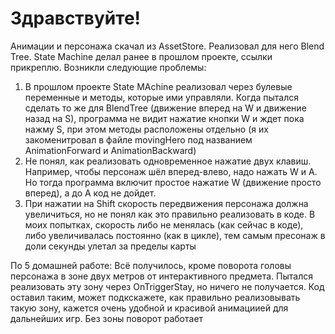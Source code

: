# Здравствуйте!
Анимации и персонажа скачал из AssetStore.
Реализовал для него Blend Tree. State Machine делал ранее в прошлом проекте, ссылки прикреплю.
Возникли следующие проблемы:
1) В прошлом проекте State MAchine реализовал через булевые переменные и методы, которые ими управляли. Когда пытался сделать то же для BlendTree (движение вперед на W и движение назад на S), программа не видит нажатие кнопки W и ждет пока нажму S, при этом методы расположены отдельно (я их закоменитровал в файле movingHero под названием AnimationForward и AnimationBackward)
2) Не понял, как реализовать одновременное нажатие двух клавиш. Например, чтобы персонаж шёл вперед-влево, надо нажать W и A. Но тогда программа включит простое нажатие W (движение просто вперед), а до A код не дойдет.
3) При нажатии на Shift скорость передвижения персонажа должна увеличиться, но не понял как это правильно реализовать в коде. В моих попытках, скорость либо не менялась (как сейчас в коде), либо увеличивалась постоянно (как в цикле), тем самым пресонаж в доли секунды улетал за пределы карты


По 5 домашней работе:
Всё получилось, кроме поворота головы персонажа в зоне двух метров от интерактивного предмета. Пытался реализовать эту зону через OnTriggerStay, но ничего не получается. Код оставил таким, может подкскажете, как правильно реализовывать такую зону, кажется очень удобной и красивой анимациией для дальнейших игр.
Без зоны поворот работает
